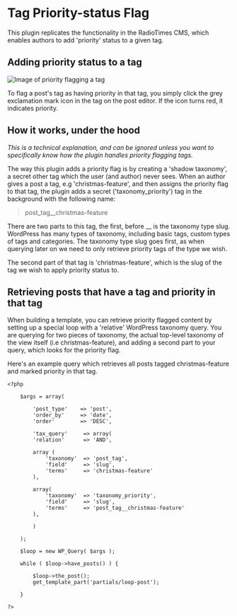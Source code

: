 # Tag Priority-status Flag

This plugin replicates the functionality in the RadioTimes CMS, which enables authors to add 'priority' status to a given tag. 

## Adding priority status to a tag

![Image of priority flagging a tag](https://raw.github.immediate.co.uk/WCP/im-taxrel-meta/master/tag-flag.jpg?token=AAAAuxeNg5rAS2a4yzL2PZkP6Z7e4z8vks5XF60ewA%3D%3D)

To flag a post's tag as having priority in that tag, you simply click the grey exclamation mark icon in the tag on the post editor. If the icon turns red, it indicates priority.

## How it works, under the hood

*This is a technical explanation, and can be ignored unless you want to specifically know how the plugin handles priority flagging tags.*

The way this plugin adds a priority flag is by creating a 'shadow taxonomy', a secret other tag which the user (and author) never sees. When an author gives a post a tag, e.g 'christmas-feature', and then assigns the priority flag to that tag, the plugin adds a secret ('taxonomy_priority') tag in the background with the following name:

> post_tag__christmas-feature

There are two parts to this tag, the first, before __ is the taxonomy type slug. WordPress has many types of taxonomy, including basic tags, custom types of tags and categories. The taxonomy type slug goes first, as when querying later on we need to only retrieve priority tags of the type we wish.

The second part of that tag is 'christmas-feature', which is the slug of the tag we wish to apply priority status to. 

## Retrieving posts that have a tag and priority in that tag

When building a template, you can retrieve priority flagged content by setting up a special loop with a 'relative' WordPress taxonomy query. You are querying for two pieces of taxonomy, the actual top-level taxonomy of the view itself (i.e christmas-feature), and adding a second part to your query, which looks for the priority flag.

Here's an example query which retrieves all posts tagged christmas-feature and marked priority in that tag.

```
<?php

    $args = array(

        'post_type'    => 'post',
        'order_by'     => 'date',
        'order'        => 'DESC',

        'tax_query'     => array(
        'relation'      => 'AND',

        array (
            'taxonomy'  => 'post_tag',
            'field'     => 'slug',
            'terms'     => 'christmas-feature'
        ),

        array(
            'taxonomy'  => 'taxonomy_priority',
            'field'     => 'slug',
            'terms'     => 'post_tag__christmas-feature'
        ),

        )

    );

    $loop = new WP_Query( $args );

    while ( $loop->have_posts() ) {

        $loop->the_post();
        get_template_part('partials/loop-post');

    }

?>
```

